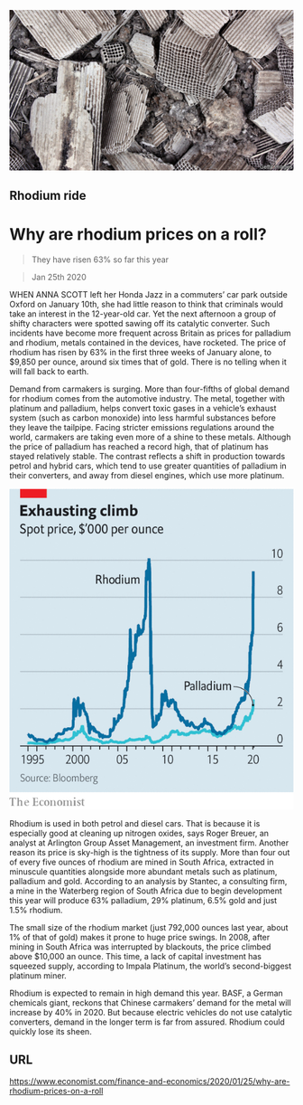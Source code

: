 ![](./images/20200125_FNP502.jpg)

## Rhodium ride

# Why are rhodium prices on a roll?

> They have risen 63% so far this year

> Jan 25th 2020

WHEN ANNA SCOTT left her Honda Jazz in a commuters’ car park outside Oxford on January 10th, she had little reason to think that criminals would take an interest in the 12-year-old car. Yet the next afternoon a group of shifty characters were spotted sawing off its catalytic converter. Such incidents have become more frequent across Britain as prices for palladium and rhodium, metals contained in the devices, have rocketed. The price of rhodium has risen by 63% in the first three weeks of January alone, to $9,850 per ounce, around six times that of gold. There is no telling when it will fall back to earth.

Demand from carmakers is surging. More than four-fifths of global demand for rhodium comes from the automotive industry. The metal, together with platinum and palladium, helps convert toxic gases in a vehicle’s exhaust system (such as carbon monoxide) into less harmful substances before they leave the tailpipe. Facing stricter emissions regulations around the world, carmakers are taking even more of a shine to these metals. Although the price of palladium has reached a record high, that of platinum has stayed relatively stable. The contrast reflects a shift in production towards petrol and hybrid cars, which tend to use greater quantities of palladium in their converters, and away from diesel engines, which use more platinum.

![](./images/20200125_FNC231.png)

Rhodium is used in both petrol and diesel cars. That is because it is especially good at cleaning up nitrogen oxides, says Roger Breuer, an analyst at Arlington Group Asset Management, an investment firm. Another reason its price is sky-high is the tightness of its supply. More than four out of every five ounces of rhodium are mined in South Africa, extracted in minuscule quantities alongside more abundant metals such as platinum, palladium and gold. According to an analysis by Stantec, a consulting firm, a mine in the Waterberg region of South Africa due to begin development this year will produce 63% palladium, 29% platinum, 6.5% gold and just 1.5% rhodium.

The small size of the rhodium market (just 792,000 ounces last year, about 1% of that of gold) makes it prone to huge price swings. In 2008, after mining in South Africa was interrupted by blackouts, the price climbed above $10,000 an ounce. This time, a lack of capital investment has squeezed supply, according to Impala Platinum, the world’s second-biggest platinum miner.

Rhodium is expected to remain in high demand this year. BASF, a German chemicals giant, reckons that Chinese carmakers’ demand for the metal will increase by 40% in 2020. But because electric vehicles do not use catalytic converters, demand in the longer term is far from assured. Rhodium could quickly lose its sheen.

## URL

https://www.economist.com/finance-and-economics/2020/01/25/why-are-rhodium-prices-on-a-roll
